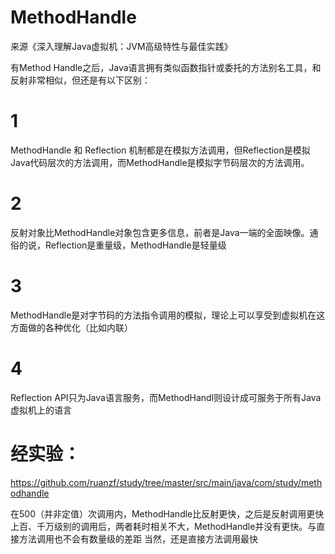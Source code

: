 # MethodHandle 
来源《深入理解Java虚拟机：JVM高级特性与最佳实践》

有Method Handle之后，Java语言拥有类似函数指针或委托的方法别名工具，和反射非常相似，但还是有以下区别：

# 1
  MethodHandle 和 Reflection 机制都是在模拟方法调用，但Reflection是模拟Java代码层次的方法调用，而MethodHandle是模拟字节码层次的方法调用。
  
# 2
  反射对象比MethodHandle对象包含更多信息，前者是Java一端的全面映像。通俗的说，Reflection是重量级，MethodHandle是轻量级

# 3
  MethodHandle是对字节码的方法指令调用的模拟，理论上可以享受到虚拟机在这方面做的各种优化（比如内联）
  
# 4
  Reflection API只为Java语言服务，而MethodHandl则设计成可服务于所有Java虚拟机上的语言
  
# 经实验：
  https://github.com/ruanzf/study/tree/master/src/main/java/com/study/methodhandle
  
  在500（并非定值）次调用内，MethodHandle比反射更快，之后是反射调用更快
  上百、千万级别的调用后，两者耗时相关不大，MethodHandle并没有更快。与直接方法调用也不会有数量级的差距
  当然，还是直接方法调用最快
